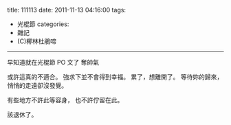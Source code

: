 title: 111113
date: 2011-11-13 04:16:00
tags:
- 光棍節
categories:
- 雜記
- (C)椰林杜鵑啼
---

早知道就在光棍節 PO 文了
奪帥氣

<!-- more -->

或許這真的不適合。
強求下並不會得到幸福。
累了，想離開了。
等待妳的歸來，悄悄的走遠卻沒發覺。

有些地方不許此等容身，
也不許佇留在此。

該退休了。